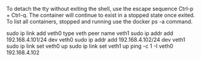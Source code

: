 To detach the tty without exiting the shell, use the escape sequence Ctrl-p + Ctrl-q. The container will continue to exist in a stopped state once exited. To list all containers, stopped and running use the docker ps -a command.


sudo ip link add veth0 type veth peer name veth1
sudo ip addr add 192.168.4.101/24 dev veth0
sudo ip addr add 192.168.4.102/24 dev veth1
sudo ip link set veth0 up
sudo ip link set veth1 up
ping -c 1 -I veth0 192.168.4.102